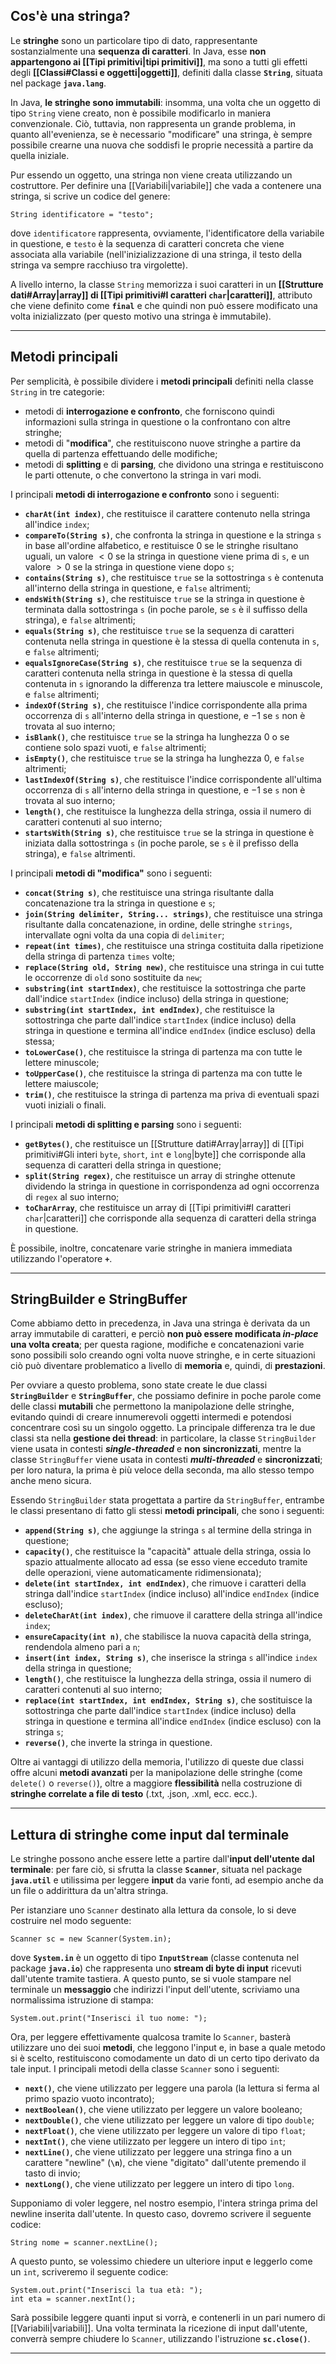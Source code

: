 ## Cos'è una stringa?

Le **stringhe** sono un particolare tipo di dato, rappresentante sostanzialmente una **sequenza di caratteri**. In Java, esse **non appartengono ai [[Tipi primitivi|tipi primitivi]]**, ma sono a tutti gli effetti degli **[[Classi#Classi e oggetti|oggetti]]**, definiti dalla classe **`String`**, situata nel package **`java.lang`**.

In Java, **le stringhe sono immutabili**: insomma, una volta che un oggetto di tipo `String` viene creato, non è possibile modificarlo in maniera convenzionale. Ciò, tuttavia, non rappresenta un grande problema, in quanto all'evenienza, se è necessario "modificare" una stringa, è sempre possibile crearne una nuova che soddisfi le proprie necessità a partire da quella iniziale.

Pur essendo un oggetto, una stringa non viene creata utilizzando un costruttore. Per definire una [[Variabili|variabile]] che vada a contenere una stringa, si scrive un codice del genere:

```
String identificatore = "testo";
```

dove `identificatore` rappresenta, ovviamente, l'identificatore della variabile in questione, e `testo` è la sequenza di caratteri concreta che viene associata alla variabile (nell'inizializzazione di una stringa, il testo della stringa va sempre racchiuso tra virgolette).

A livello interno, la classe `String` memorizza i suoi caratteri in un **[[Strutture dati#Array|array]] di [[Tipi primitivi#I caratteri `char`|caratteri]]**, attributo che viene definito come **`final`** e che quindi non può essere modificato una volta inizializzato (per questo motivo una stringa è immutabile).
___
## Metodi principali

Per semplicità, è possibile dividere i **metodi principali** definiti nella classe `String` in tre categorie:
- metodi di **interrogazione e confronto**, che forniscono quindi informazioni sulla stringa in questione o la confrontano con altre stringhe;
- metodi di "**modifica**", che restituiscono nuove stringhe a partire da quella di partenza effettuando delle modifiche;
- metodi di **splitting** e di **parsing**, che dividono una stringa e restituiscono le parti ottenute, o che convertono la stringa in vari modi.

I principali **metodi di interrogazione e confronto** sono i seguenti:
- **`charAt(int index)`**, che restituisce il carattere contenuto nella stringa all'indice `index`;
- **`compareTo(String s)`**, che confronta la stringa in questione e la stringa `s` in base all'ordine alfabetico, e restituisce $0$ se le stringhe risultano uguali, un valore $< 0$ se la stringa in questione viene prima di `s`, e un valore $> 0$ se la stringa in questione viene dopo `s`;
- **`contains(String s)`**, che restituisce `true` se la sottostringa `s` è contenuta all'interno della stringa in questione, e `false` altrimenti;
- **`endsWith(String s)`**, che restituisce `true` se la stringa in questione è terminata dalla sottostringa `s` (in poche parole, se `s` è il suffisso della stringa), e `false` altrimenti;
- **`equals(String s)`**, che restituisce `true` se la sequenza di caratteri contenuta nella stringa in questione è la stessa di quella contenuta in `s`, e `false` altrimenti;
- **`equalsIgnoreCase(String s)`**, che restituisce `true` se la sequenza di caratteri contenuta nella stringa in questione è la stessa di quella contenuta in `s` ignorando la differenza tra lettere maiuscole e minuscole, e `false` altrimenti;
- **`indexOf(String s)`**, che restituisce l'indice corrispondente alla prima occorrenza di `s` all'interno della stringa in questione, e $-1$ se `s` non è trovata al suo interno;
- **`isBlank()`**, che restituisce `true` se la stringa ha lunghezza $0$ o se contiene solo spazi vuoti, e `false` altrimenti;
- **`isEmpty()`**, che restituisce `true` se la stringa ha lunghezza $0$, e `false` altrimenti;
- **`lastIndexOf(String s)`**, che restituisce l'indice corrispondente all'ultima occorrenza di `s` all'interno della stringa in questione, e $-1$ se `s` non è trovata al suo interno;
- **`length()`**, che restituisce la lunghezza della stringa, ossia il numero di caratteri contenuti al suo interno;
- **`startsWith(String s)`**, che restituisce `true` se la stringa in questione è iniziata dalla sottostringa `s` (in poche parole, se `s` è il prefisso della stringa), e `false` altrimenti.

I principali **metodi di "modifica"** sono i seguenti:
- **`concat(String s)`**, che restituisce una stringa risultante dalla concatenazione tra la stringa in questione e `s`;
- **`join(String delimiter, String... strings)`**, che restituisce una stringa risultante dalla concatenazione, in ordine, delle stringhe `strings`, intervallate ogni volta da una copia di `delimiter`;
- **`repeat(int times)`**, che restituisce una stringa costituita dalla ripetizione della stringa di partenza `times` volte;
- **`replace(String old, String new)`**, che restituisce una stringa in cui tutte le occorrenze di `old` sono sostituite da `new`;
- **`substring(int startIndex)`**, che restituisce la sottostringa che parte dall'indice `startIndex` (indice incluso) della stringa in questione;
- **`substring(int startIndex, int endIndex)`**, che restituisce la sottostringa che parte dall'indice `startIndex` (indice incluso) della stringa in questione e termina all'indice `endIndex` (indice escluso) della stessa;
- **`toLowerCase()`**, che restituisce la stringa di partenza ma con tutte le lettere minuscole;
- **`toUpperCase()`**, che restituisce la stringa di partenza ma con tutte le lettere maiuscole;
- **`trim()`**, che restituisce la stringa di partenza ma priva di eventuali spazi vuoti iniziali o finali.

I principali **metodi di splitting e parsing** sono i seguenti:
- **`getBytes()`**, che restituisce un [[Strutture dati#Array|array]] di [[Tipi primitivi#Gli interi `byte`, `short`, `int` e `long`|byte]] che corrisponde alla sequenza di caratteri della stringa in questione;
- **`split(String regex)`**, che restituisce un array di stringhe ottenute dividendo la stringa in questione in corrispondenza ad ogni occorrenza di `regex` al suo interno;
- **`toCharArray`**, che restituisce un array di [[Tipi primitivi#I caratteri `char`|caratteri]] che corrisponde alla sequenza di caratteri della stringa in questione.

È possibile, inoltre, concatenare varie stringhe in maniera immediata utilizzando l'operatore **`+`**.
___
## StringBuilder e StringBuffer

Come abbiamo detto in precedenza, in Java una stringa è derivata da un array immutabile di caratteri, e perciò **non può essere modificata *in-place* una volta creata**; per questa ragione, modifiche e concatenazioni varie sono possibili solo creando ogni volta nuove stringhe, e in certe situazioni ciò può diventare problematico a livello di **memoria** e, quindi, di **prestazioni**.

Per ovviare a questo problema, sono state create le due classi **`StringBuilder`** e **`StringBuffer`**, che possiamo definire in poche parole come delle classi **mutabili** che permettono la manipolazione delle stringhe, evitando quindi di creare innumerevoli oggetti intermedi e potendosi concentrare così su un singolo oggetto. La principale differenza tra le due classi sta nella **gestione dei thread**: in particolare, la classe `StringBuilder` viene usata in contesti ***single-threaded*** e **non sincronizzati**, mentre la classe `StringBuffer` viene usata in contesti ***multi-threaded*** e **sincronizzati**; per loro natura, la prima è più veloce della seconda, ma allo stesso tempo anche meno sicura.

Essendo `StringBuilder` stata progettata a partire da `StringBuffer`, entrambe le classi presentano di fatto gli stessi **metodi principali**, che sono i seguenti:
- **`append(String s)`**, che aggiunge la stringa `s` al termine della stringa in questione;
- **`capacity()`**, che restituisce la "capacità" attuale della stringa, ossia lo spazio attualmente allocato ad essa (se esso viene ecceduto tramite delle operazioni, viene automaticamente ridimensionata);
- **`delete(int startIndex, int endIndex)`**, che rimuove i caratteri della stringa dall'indice `startIndex` (indice incluso) all'indice `endIndex` (indice escluso);
- **`deleteCharAt(int index)`**, che rimuove il carattere della stringa all'indice `index`;
- **`ensureCapacity(int n)`**, che stabilisce la nuova capacità della stringa, rendendola almeno pari a `n`;
- **`insert(int index, String s)`**, che inserisce la stringa `s` all'indice `index` della stringa in questione;
- **`length()`**, che restituisce la lunghezza della stringa, ossia il numero di caratteri contenuti al suo interno;
- **`replace(int startIndex, int endIndex, String s)`**, che sostituisce la sottostringa che parte dall'indice `startIndex` (indice incluso) della stringa in questione e termina all'indice `endIndex` (indice escluso) con la stringa `s`;
- **`reverse()`**, che inverte la stringa in questione.

Oltre ai vantaggi di utilizzo della memoria, l'utilizzo di queste due classi offre alcuni **metodi avanzati** per la manipolazione delle stringhe (come `delete()` o `reverse()`), oltre a maggiore **flessibilità** nella costruzione di **stringhe correlate a file di testo** (.txt, .json, .xml, ecc. ecc.).
___
## Lettura di stringhe come input dal terminale

Le stringhe possono anche essere lette a partire dall'**input dell'utente dal terminale**: per fare ciò, si sfrutta la classe **`Scanner`**, situata nel package **`java.util`** e utilissima per leggere **input** da varie fonti, ad esempio anche da un file o addirittura da un'altra stringa.

Per istanziare uno `Scanner` destinato alla lettura da console, lo si deve costruire nel modo seguente:

```
Scanner sc = new Scanner(System.in);
```

dove **`System.in`** è un oggetto di tipo **`InputStream`** (classe contenuta nel package **`java.io`**) che rappresenta uno **stream di byte di input** ricevuti dall'utente tramite tastiera. A questo punto, se si vuole stampare nel terminale un **messaggio** che indirizzi l'input dell'utente, scriviamo una normalissima istruzione di stampa:

```
System.out.print("Inserisci il tuo nome: ");
```

Ora, per leggere effettivamente qualcosa tramite lo `Scanner`, basterà utilizzare uno dei suoi **metodi**, che leggono l'input e, in base a quale metodo si è scelto, restituiscono comodamente un dato di un certo tipo derivato da tale input. I principali metodi della classe `Scanner` sono i seguenti:
- **`next()`**, che viene utilizzato per leggere una parola (la lettura si ferma al primo spazio vuoto incontrato);
- **`nextBoolean()`**, che viene utilizzato per leggere un valore booleano;
- **`nextDouble()`**, che viene utilizzato per leggere un valore di tipo `double`;
- **`nextFloat()`**, che viene utilizzato per leggere un valore di tipo `float`;
- **`nextInt()`**, che viene utilizzato per leggere un intero di tipo `int`;
- **`nextLine()`**, che viene utilizzato per leggere una stringa fino a un carattere "newline" (**`\n`**), che viene "digitato" dall'utente premendo il tasto di invio;
- **`nextLong()`**, che viene utilizzato per leggere un intero di tipo `long`.

Supponiamo di voler leggere, nel nostro esempio, l'intera stringa prima del newline inserita dall'utente. In questo caso, dovremo scrivere il seguente codice:

```
String nome = scanner.nextLine();
```

A questo punto, se volessimo chiedere un ulteriore input e leggerlo come un `int`, scriveremo il seguente codice:

```
System.out.print("Inserisci la tua età: ");
int eta = scanner.nextInt();
```

Sarà possibile leggere quanti input si vorrà, e contenerli in un pari numero di [[Variabili|variabili]]. Una volta terminata la ricezione di input dall'utente, converrà sempre chiudere lo `Scanner`, utilizzando l'istruzione **`sc.close()`**.
___
